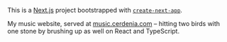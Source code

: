 This is a [Next.js](https://nextjs.org/) project bootstrapped with [`create-next-app`](https://github.com/vercel/next.js/tree/canary/packages/create-next-app).

My music website, served at [music.cerdenia.com](https://music.cerdenia.com) – hitting two birds with one stone by brushing up as well on React and TypeScript.
